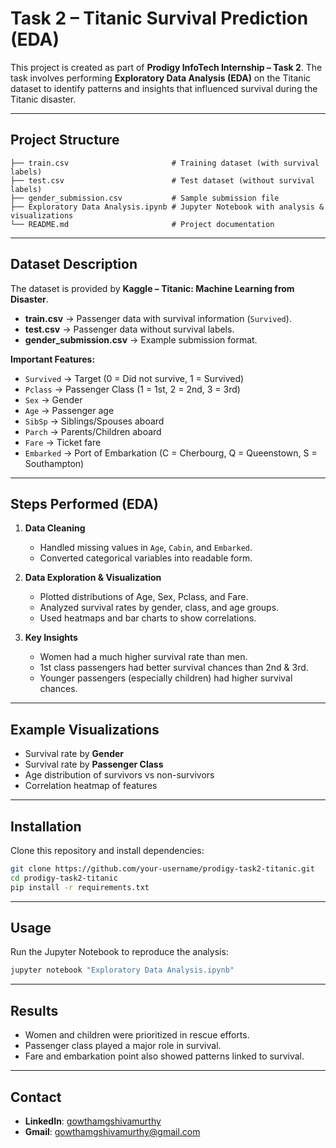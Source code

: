 #  Task 2 – Titanic Survival Prediction (EDA)

This project is created as part of **Prodigy InfoTech Internship – Task 2**.
The task involves performing **Exploratory Data Analysis (EDA)** on the Titanic dataset to identify patterns and insights that influenced survival during the Titanic disaster.

---

##  Project Structure

```
├── train.csv                       # Training dataset (with survival labels)
├── test.csv                        # Test dataset (without survival labels)
├── gender_submission.csv           # Sample submission file
├── Exploratory Data Analysis.ipynb # Jupyter Notebook with analysis & visualizations
└── README.md                       # Project documentation
```

---

##  Dataset Description

The dataset is provided by **Kaggle – Titanic: Machine Learning from Disaster**.

* **train.csv** → Passenger data with survival information (`Survived`).
* **test.csv** → Passenger data without survival labels.
* **gender\_submission.csv** → Example submission format.

**Important Features:**

* `Survived` → Target (0 = Did not survive, 1 = Survived)
* `Pclass` → Passenger Class (1 = 1st, 2 = 2nd, 3 = 3rd)
* `Sex` → Gender
* `Age` → Passenger age
* `SibSp` → Siblings/Spouses aboard
* `Parch` → Parents/Children aboard
* `Fare` → Ticket fare
* `Embarked` → Port of Embarkation (C = Cherbourg, Q = Queenstown, S = Southampton)

---

##  Steps Performed (EDA)

1. **Data Cleaning**

   * Handled missing values in `Age`, `Cabin`, and `Embarked`.
   * Converted categorical variables into readable form.

2. **Data Exploration & Visualization**

   * Plotted distributions of Age, Sex, Pclass, and Fare.
   * Analyzed survival rates by gender, class, and age groups.
   * Used heatmaps and bar charts to show correlations.

3. **Key Insights**

   * Women had a much higher survival rate than men.
   * 1st class passengers had better survival chances than 2nd & 3rd.
   * Younger passengers (especially children) had higher survival chances.

---

##  Example Visualizations

*  Survival rate by **Gender**
*  Survival rate by **Passenger Class**
*  Age distribution of survivors vs non-survivors
*  Correlation heatmap of features

---

##  Installation

Clone this repository and install dependencies:

```bash
git clone https://github.com/your-username/prodigy-task2-titanic.git
cd prodigy-task2-titanic
pip install -r requirements.txt
```

---

##  Usage

Run the Jupyter Notebook to reproduce the analysis:

```bash
jupyter notebook "Exploratory Data Analysis.ipynb"
```

---

##  Results

* Women and children were prioritized in rescue efforts.
* Passenger class played a major role in survival.
* Fare and embarkation point also showed patterns linked to survival.

---

##  Contact

* **LinkedIn**: [gowthamgshivamurthy](https://www.linkedin.com/in/gowthamgshivamuthy)
* **Gmail**: [gowthamgshivamurthy@gmail.com](mailto:gowthamgshivamurthy@gmail.com)

